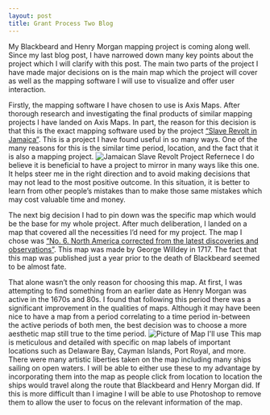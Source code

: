 ```yaml
---
layout: post
title: Grant Process Two Blog
---
```

My Blackbeard and Henry Morgan mapping project is coming along well. Since my last blog post, I have narrowed down many key points about the project which I will clarify with this post. The main two parts of the project I have made major decisions on is the main map which the project will cover as well as the mapping software I will use to visualize and offer user interaction. 

Firstly, the mapping software I have chosen to use is Axis Maps. After thorough research and investigating the final products of similar mapping projects I have landed on Axis Maps. In part, the reason for this decision is that this is the exact mapping software used by the project [“Slave Revolt in Jamaica”](http://revolt.axismaps.com/). This is a project I have found useful in so many ways. One of the many reasons for this is the similar time period, location, and the fact that it is also a mapping project.
![Jamaican Slave Revolt Project Refernece](https://aidanwheeler18.github.io/aidanwheeler18.github.io/images/JamaicanSlaveRevolt.png)
I do believe it is beneficial to have a project to mirror in many ways like this one. It helps steer me in the right direction and to avoid making decisions that may not lead to the most positive outcome. In this situation, it is better to learn from other people’s mistakes than to make those same mistakes which may cost valuable time and money.

The next big decision I had to pin down was the specific map which would be the base for my whole project. After much deliberation, I landed on a map that covered all the necessities I’d need for my project. The map I chose was [“No. 6. North America corrected from the latest discoveries and observations”](https://www.davidrumsey.com/luna/servlet/detail/RUMSEY~8~1~329367~90097830:No--6--North-America-corrected-from?sort=pub_list_no_initialsort%2Cpub_date%2Cpub_list_no%2Cseries_no). This map was made by George Willdey in 1717. The fact that this map was published just a year prior to the death of Blackbeard seemed to be almost fate. 

That alone wasn’t the only reason for choosing this map. At first, I was attempting to find something from an earlier date as Henry Morgan was active in the 1670s and 80s. I found that following this period there was a significant improvement in the qualities of maps. Although it may have been nice to have a map from a period correlating to a time period in-between the active periods of both men, the best decision was to choose a more aesthetic map still true to the time period. 
![Picture of Map I'll use](https://aidanwheeler18.github.io/aidanwheeler18.github.io/images/SampleMap.png)
This map is meticulous and detailed with specific on map labels of important locations such as Delaware Bay, Cayman Islands, Port Royal, and more. There were many artistic liberties taken on the map including many ships sailing on open waters. I will be able to either use these to my advantage by incorporating them into the map as people click from location to location the ships would travel along the route that Blackbeard and Henry Morgan did. If this is more difficult than I imagine I will be able to use Photoshop to remove them to allow the user to focus on the relevant information of the map.
